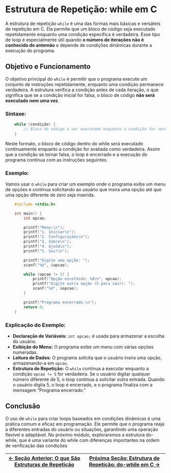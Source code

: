 # Estrutura de Repetição: while em C

A estrutura de repetição `while` é uma das formas mais básicas e versáteis de repetição em C. Ela permite que um bloco de código seja executado repetidamente enquanto uma condição específica é verdadeira. Esse tipo de loop é especialmente útil quando **o número de iterações não é conhecido de antemão** e depende de condições dinâmicas durante a execução do programa.

## Objetivo e Funcionamento

O objetivo principal do `while` é permitir que o programa execute um conjunto de instruções repetidamente, enquanto uma condição permanece verdadeira. A estrutura verifica a condição antes de cada iteração, o que significa que se a condição inicial for falsa, o bloco de código **não será executado nem uma vez**.

### Sintaxe:
```c
    while (condição) {
        // Bloco de código a ser executado enquanto a condição for verdadeira
    }
```

Neste formato, o bloco de código dentro do while será executado continuamente enquanto a condição for avaliada como verdadeira. Assim que a condição se tornar falsa, o loop é encerrado e a execução do programa continua com as instruções seguintes.

### Exemplo:
Vamos usar o `while` para criar um exemplo onde o programa exibe um menu de opções e continua solicitando ao usuário que insira uma opção até que uma opção diferente de zero seja inserida.

```c
    #include <stdio.h>

    int main() {
        int opcao;

        printf("Menu:\n");
        printf("1. Iniciar\n");
        printf("2. Configurações\n");
        printf("3. Sobre\n");
        printf("4. Ajuda\n");
        printf("5. Sair\n");

        printf("Digite uma opção: ");
        scanf("%d", &opcao);

        while (opcao != 5) {
            printf("Opção escolhida: %d\n", opcao);
            printf("Digite outra opção (5 para sair): ");
            scanf("%d", &opcao);
        }

        printf("Programa encerrado.\n");
        return 0;
    }
```

### Explicação do Exemplo:
- **Declaração de Variáveis:** `int opcao;` é usada para armazenar a escolha do usuário.
- **Exibição do Menu:** O programa exibe um menu com várias opções numeradas.
- **Leitura de Dados:** O programa solicita que o usuário insira uma opção, armazenando-a em `opcao`.
- **Estrutura de Repetição:** O `while` continua a executar enquanto a condição `opcao != 5` for verdadeira. Se o usuário digitar qualquer número diferente de 5, o loop continua a solicitar outra entrada. Quando o usuário digita 5, o loop é encerrado, e o programa finaliza com a mensagem “Programa encerrado.”

## Conclusão

O uso de `while` para criar loops baseados em condições dinâmicas é uma prática comum e eficaz em programação. Ele permite que o programa reaja a diferentes entradas do usuário ou situações, garantindo uma operação flexível e adaptável. No próximo módulo, exploraremos a estrutura do-while, que é uma variante do while com diferenças importantes na ordem de verificação das condições

| [← Seção Anterior: O que São Estruturas de Repetição](https://github.com/ArturColen/Pre-AEDS1-Workshop/blob/main/materiais/05-estruturas-de-repeticao/05.01-o-que-sao-estruturas-de-repeticao.md) | [Próxima Seção: Estrutura de Repetição: do-while em C →](https://github.com/ArturColen/Pre-AEDS1-Workshop/blob/main/materiais/05-estruturas-de-repeticao/05.03-estrutura-do-while.md) |
|---------------------------|------------------------------------------------------|